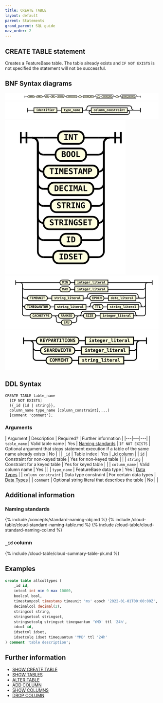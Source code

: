 ```yaml
---
title: CREATE TABLE
layout: default
parent: Statements
grand_parent: SQL guide
nav_order: 2
---
```


## CREATE TABLE statement

Creates a FeatureBase table. The table already exists and `IF NOT EXISTS` is not specified the statement will not be successful.

## BNF Syntax diagrams

![expr](/assets/images/sql-guide/create_table_stmt.svg)
![expr](/assets/images/sql-guide/column_def.svg)
![expr](/assets/images/sql-guide/type_name.svg)
![expr](/assets/images/sql-guide/column_constraint.svg)
![expr](/assets/images/sql-guide/table_options.svg)

## DDL Syntax

```
CREATE TABLE table_name
  [IF NOT EXISTS]
  ({_id {id | string}},
  column_name type_name [column_constraint],...)
  [comment 'comment'];
```

### Arguments

| Argument | Description | Required? | Further information |
|---|---|---|
| `table_name` | Valid table name | Yes | [Naming standards](#naming-standards)
| `IF NOT EXISTS` | Optional argument that stops statement execution if a table of the same name already exists | No |  |
| `_id` | Table index | Yes | [_id column](/#_id-column) |
| `id` | Constraint for non-keyed table | Yes for non-keyed table |  |
| `string` | Constraint for a keyed table | Yes for keyed table |  |
| `column_name` | Valid column name | Yes |  |
| `type_name` | FeatureBase data type | Yes | [Data Types](/docs/sql-guide/data-types/data-types-home) |
| `column_constraint` | Data type constraint | For certain data types | [Data Types](/docs/sql-guide/data-types/data-types-home#constraints) |
| `comment` | Optional string literal that describes the table | No |  |

## Additional information

### Naming standards

{% include /concepts/standard-naming-obj.md %}
{% include /cloud-table/cloud-standard-naming-table.md %}
{% include /cloud-table/cloud-standard-naming-col.md %}

### `_id` column

{% include /cloud-table/cloud-summary-table-pk.md %}

## Examples

```sql
create table allcoltypes (
	_id id,
	intcol int min 0 max 10000,
	boolcol bool,
	timestampcol timestamp timeunit 'ms' epoch '2022-01-01T00:00:00Z',
	decimalcol decimal(2),
	stringcol string,
	stringsetcol stringset,
	stringsetcolq stringset timequantum 'YMD' ttl '24h',
	idcol id,
    idsetcol idset,
	idsetcolq idset timequantum 'YMD' ttl '24h'
) comment 'table description';
```

## Further information

* [SHOW CREATE TABLE](/docs/sql-guide/statements/statement-show-create-table)
* [SHOW TABLES](/docs/sql-guide/statements/statement-tables-show)
* [ALTER TABLE](/docs/sql-guide/statements/statement-table-alter)
* [ADD COLUMN](/docs/sql-guide/statements/statement-add-column)
* [SHOW COLUMNS](/docs/sql-guide/statements/statement-columns-show)
* [DROP COLUMN](/docs/sql-guide/statements/statement-column-drop)
